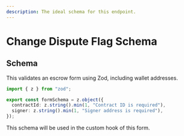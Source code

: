 ```yaml
---
description: The ideal schema for this endpoint.
---
```


# Change Dispute Flag Schema

## Schema

This validates an escrow form using Zod, including wallet addresses.

```typescript
import { z } from "zod";

export const formSchema = z.object({
  contractId: z.string().min(1, "Contract ID is required"),
  signer: z.string().min(1, "Signer address is required"),
});

```

This schema will be used in the custom hook of this form.
